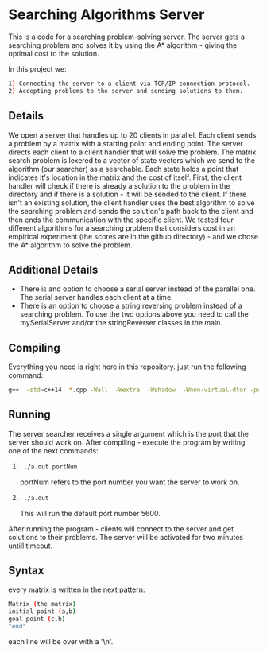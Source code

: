 # Searching Algorithms Server

This is a code for a searching problem-solving server. 
The server gets a searching problem and solves it by using the A* algorithm - giving the optimal cost to the solution.

In this project we:
```bash
1) Connecting the server to a client via TCP/IP connection protocol.
2) Accepting problems to the server and sending solutions to them.
```

## Details
We open a server that handles up to 20 clients in parallel. 
Each client sends a problem by a matrix with a starting point and ending point.
The server directs each client to a client handler that will solve the problem.
The matrix search problem is lexered to a vector of state vectors which we send to the algorithm (our searcher) as a searchable. 
Each state holds a point that indicates it's location in the matrix and the cost of itself.
First, the client handler will check if there is already a solution to the problem in the directory and if there is a solution - it will be sended to the client.
If there isn't an existing solution, the client handler uses the best algorithm to solve the searching problem and sends the solution's path back to the client and then ends the communication with the specific client.
We tested four different algorithms for a searching problem that considers cost in an empirical experiment (the scores are in the github directory) - and we chose the A* algorithm to solve the problem.

## Additional Details
* There is and option to choose a serial server instead of the parallel one.
   The serial server handles each client at a time.
* There is an option to choose a string reversing problem instead of a searching problem.
To use the two options above you need to call the mySerialServer and/or the stringReverser classes in the main.

## Compiling

Everything you need is right here in this repository.
just run the following command:
```bash
g++  -std=c++14  *.cpp -Wall  -Wextra  -Wshadow  -Wnon-virtual-dtor -pedantic -o a.out  -pthread
```
## Running

The server searcher receives a single argument which is the port that the server should work on.
After compiling - execute the program by writing one of the next commands:
1. ```bash
	./a.out portNum
	```
	portNum refers to the port number you want the server to work on.
2. ```bash
	./a.out
	```
	This will run the default port number 5600.
	
After running the program - clients will connect to the server and get solutions to their problems. 
The server will be activated for two minutes untill timeout.
## Syntax
every matrix is written in the next pattern:
```bash
Matrix (the matrix)
initial point (a,b)
goal point (c,b)
"end"
```
each line will be over with a '\n'.
